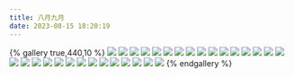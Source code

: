 ```yaml
---
title: 八月九月
date: 2023-08-15 18:20:19
---
```

{% gallery true,440,10 %}
![](/images/三国杀设计/日常精选设计/sp曹操.png)
![](/images/三国杀设计/日常精选设计/波尔布特.png)
![](/images/三国杀设计/日常精选设计/曹仁.png)
![](/images/三国杀设计/日常精选设计/董昭.png)
![](/images/三国杀设计/日常精选设计/黄皓.png)
![](/images/三国杀设计/日常精选设计/廖化.png)
![](/images/三国杀设计/日常精选设计/呂虔.png)
![](/images/三国杀设计/日常精选设计/马隆.png)
![](/images/三国杀设计/日常精选设计/难升米.png)
![](/images/三国杀设计/日常精选设计/彭羕.png)
![](/images/三国杀设计/日常精选设计/孙尚香.png)
![](/images/三国杀设计/日常精选设计/小圆.png)
![](/images/三国杀设计/日常精选设计/雍闿.png)
![](/images/三国杀设计/日常精选设计/笮融.png)
![](/images/三国杀设计/日常精选设计/钟皓.png)
![](/images/三国杀设计/日常精选设计/钟琰.png)
![](/images/三国杀设计/日常精选设计/周不疑.png)
![](/images/三国杀设计/日常精选设计/古德里安.png)
![](/images/三国杀设计/日常精选设计/游山恋.png)
![](/images/三国杀设计/日常精选设计/似乎有着能够变得幸福的隐藏指令.png)
![](/images/三国杀设计/日常精选设计/张献忠.png)
![](/images/三国杀设计/日常精选设计/岑昏.png)
![](/images/三国杀设计/日常精选设计/亡岛.png)
![](/images/三国杀设计/日常精选设计/邓艾.jpg)
![](/images/三国杀设计/日常精选设计/邓芝.png)
![](/images/三国杀设计/日常精选设计/庞统.png)
![](/images/三国杀设计/日常精选设计/姜维.png)
![](/images/三国杀设计/日常精选设计/张郃.png)
![](/images/三国杀设计/日常精选设计/郭淮.png)
![](/images/三国杀设计/日常精选设计/张松.png)
{% endgallery %}